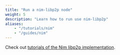 ```yaml
---
title: "Run a nim-libp2p node"
weight: 5
description: "Learn how to run use nim-libp2p"
aliases:
    - "/tutorials/nim"
    - "/guides/nim"
---
```


Check out [tutorials of the Nim libp2p implementation](https://status-im.github.io/nim-libp2p/docs/).
